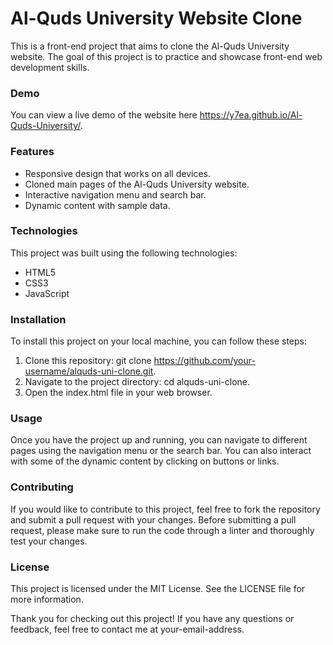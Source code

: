 # Al-Quds University Website Clone

This is a front-end project that aims to clone the Al-Quds University website. The goal of this project is to practice and showcase front-end web development skills.

### Demo

You can view a live demo of the website here https://y7ea.github.io/Al-Quds-University/.

### Features

- Responsive design that works on all devices.
- Cloned main pages of the Al-Quds University website.
- Interactive navigation menu and search bar.
- Dynamic content with sample data.
### Technologies

This project was built using the following technologies:

+ HTML5
+ CSS3
+ JavaScript

### Installation

To install this project on your local machine, you can follow these steps:

1. Clone this repository: git clone https://github.com/your-username/alquds-uni-clone.git.
2. Navigate to the project directory: cd alquds-uni-clone.
3. Open the index.html file in your web browser.
### Usage

Once you have the project up and running, you can navigate to different pages using the navigation menu or the search bar. You can also interact with some of the dynamic content by clicking on buttons or links.

### Contributing

If you would like to contribute to this project, feel free to fork the repository and submit a pull request with your changes. Before submitting a pull request, please make sure to run the code through a linter and thoroughly test your changes.

### License

This project is licensed under the MIT License. See the LICENSE file for more information.

Thank you for checking out this project! If you have any questions or feedback, feel free to contact me at your-email-address.
